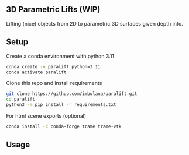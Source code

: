 ## 3D Parametric Lifts (WIP)

Lifting (nice) objects from 2D to parametric 3D surfaces given depth info.

## Setup

Create a conda environment with python 3.11

```bash
conda create -n paralift python=3.11
conda activate paralift
```

Clone this repo and install requirements

```bash
git clone https://github.com/imbulana/paralift.git
cd paralift
python3 -m pip install -r requirements.txt
```

For html scene exports (optional)

```bash
conda install -c conda-forge trame trame-vtk
```

## Usage